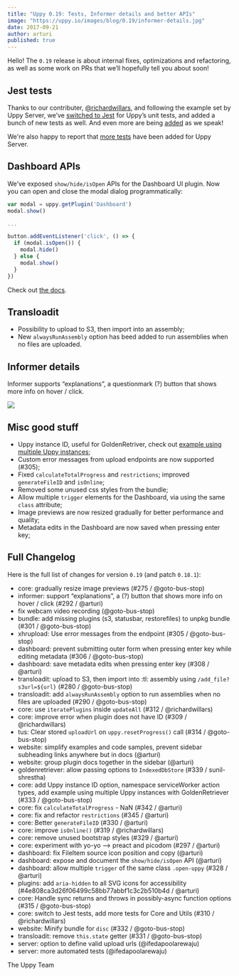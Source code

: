 ```yaml
---
title: "Uppy 0.19: Tests, Informer details and better APIs"
image: "https://uppy.io/images/blog/0.19/informer-details.jpg"
date: 2017-09-21
author: arturi
published: true
---
```


Hello! The `0.19` release is about internal fixes, optimizations and refactoring, as well as some work on PRs that we’ll hopefully tell you about soon!

## Jest tests

Thanks to our contributer, [@richardwillars](https://github.com/richardwillars), and following the example set by Uppy Server, we’ve [switched to Jest](https://github.com/transloadit/uppy/pull/310) for Uppy’s unit tests, and added a bunch of new tests as well. And even more are being [added](https://github.com/transloadit/uppy/pull/346) as we speak!

We're also happy to report that [more tests](https://github.com/transloadit/uppy-server/compare/3341a9592d0723fd9b58ec77d8c762f20b434704...d3c6f5b409d08f588d1704b77181e5c0342ca322) have been added for Uppy Server.

## Dashboard APIs

We’ve exposed `show/hide/isOpen` APIs for the Dashboard UI plugin. Now you can open and close the modal dialog programmatically:

```js
var modal = uppy.getPlugin('Dashboard')
modal.show()

...

button.addEventListener('click', () => {
  if (modal.isOpen()) {
    modal.hide()
  } else {
    modal.show()
  }
})
```

Check out [the docs](https://uppy.io/docs/dashboard/#Methods).

<!--more-->

## Transloadit

- Possibility to upload to S3, then import into an assembly;
- New `alwaysRunAssembly` option has beed added to run assemblies when no files are uploaded.

## Informer details

Informer supports “explanations”, a questionmark (?) button that shows more info on hover / click.

<img class="border" src="/images/blog/0.19/informer-details.jpg">

## Misc good stuff

- Uppy instance ID, useful for GoldenRetriver, check out [example using multiple Uppy instances](https://github.com/transloadit/uppy/tree/master/examples/multiple-instances);
- Custom error messages from upload endpoints are now supported (#305);
- Fixed `calculateTotalProgress` and `restrictions`; improved `generateFileID` and `isOnline`;
- Removed some unused css styles from the bundle;
- Allow multiple `trigger` elements for the Dashboard, via using the same `class` attribute;
- Image previews are now resized gradually for better performance and quality;
- Metadata edits in the Dashboard are now saved when pressing enter key;

## Full Changelog

Here is the full list of changes for version `0.19` (and patch `0.18.1`):

- core: gradually resize image previews (#275 / @goto-bus-stop)
- informer: support “explanations”, a (?) button that shows more info on hover / click (#292 / @arturi)
- fix webcam video recording (@goto-bus-stop)
- bundle: add missing plugins (s3, statusbar, restorefiles) to unpkg bundle (#301 / @goto-bus-stop)
- xhrupload: Use error messages from the endpoint (#305 / @goto-bus-stop)
- dashboard: prevent submitting outer form when pressing enter key while editing metadata (#306 / @goto-bus-stop)
- dashboard: save metadata edits when pressing enter key (#308 / @arturi)
- transloadit: upload to S3, then import into :tl: assembly using `/add_file?s3url=${url}` (#280 / @goto-bus-stop)
- transloadit: add `alwaysRunAssembly` option to run assemblies when no files are uploaded (#290 / @goto-bus-stop)
- core: use `iteratePlugins` inside `updateAll` (#312 / @richardwillars)
- core: improve error when plugin does not have ID (#309 / @richardwillars)
- tus: Clear stored `uploadUrl` on `uppy.resetProgress()` call (#314 / @goto-bus-stop)
- website: simplify examples and code samples, prevent sidebar subheading links anywhere but in docs (@arturi)
- website: group plugin docs together in the sidebar (@arturi)
- goldenretriever: allow passing options to `IndexedDbStore` (#339 / sunil-shrestha)
- core: add Uppy instance ID option, namespace serviceWorker action types, add example using multiple Uppy instances with GoldenRetriever (#333 / @goto-bus-stop)
- core: fix `calculateTotalProgress` - NaN (#342 / @arturi)
- core: fix and refactor `restrictions` (#345 / @arturi)
- core: Better `generateFileID` (#330 / @arturi)
- core: improve `isOnline()` (#319 / @richardwillars)
- core: remove unused bootstrap styles (#329 / @arturi)
- core: experiment with yo-yo --> preact and picodom (#297 / @arturi)
- dashboard: fix FileItem source icon position and copy (@arturi)
- dashboard: expose and document the `show/hide/isOpen` API (@arturi)
- dashboard: allow multiple `trigger` of the same class `.open-uppy` (#328 / @arturi)
- plugins: add `aria-hidden` to all SVG icons for accessibility (#4e808ca3d26f06499c58bb77abbf1c3c2b510b4d / @arturi)
- core: Handle sync returns and throws in possibly-async function options (#315 / @goto-bus-stop)
- core: switch to Jest tests, add more tests for Core and Utils (#310 / @richardwillars)
- website: Minify bundle for `disc` (#332 / @goto-bus-stop)
- transloadit: remove `this.state` getter (#331 / @goto-bus-stop)
- server: option to define valid upload urls (@ifedapoolarewaju)
- server: more automated tests (@ifedapoolarewaju)

The Uppy Team
